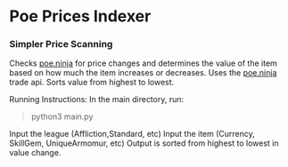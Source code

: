 # Poe Prices Indexer
### Simpler Price Scanning

Checks [poe.ninja](https://poe.ninja/) for price changes and determines the value of the item based on how much the item increases or decreases.
Uses the [poe.ninja](https://poe.ninja/) trade api. Sorts value from highest to lowest.


Running Instructions:
In the main directory, run:
>python3 main.py

Input the league (Affliction,Standard, etc)
Input the item (Currency, SkillGem, UniqueArmomur, etc)
Output is sorted from highest to lowest in value change.

